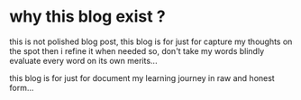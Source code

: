# why this blog exist ?

this is not polished blog post, this blog is for just for capture my thoughts on the spot then i refine it when needed so, don't take my words blindly evaluate every word on its own merits...

this blog is for just for document my learning journey in raw and honest form...
